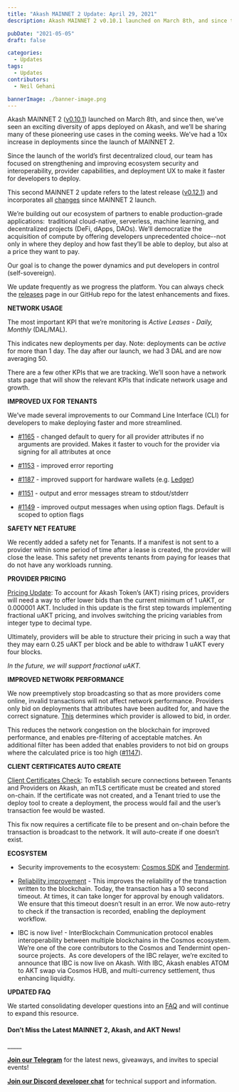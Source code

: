 ```yaml
---
title: "Akash MAINNET 2 Update: April 29, 2021"
description: Akash MAINNET 2 v0.10.1 launched on March 8th, and since then, we’ve seen an exciting diversity of apps deployed on Akash, and we’ll be sharing many of these pioneering use cases in the coming weeks. We’ve had a 10x increase in deployments since the launch of MAINNET 2.

pubDate: "2021-05-05"
draft: false

categories:
  - Updates
tags:
  - Updates
contributors:
  - Neil Gehani

bannerImage: ./banner-image.png
---
```


Akash MAINNET 2 ([v0.10.1](https://github.com/ovrclk/akash/releases/tag/v0.10.1)) launched on March 8th, and since then, we’ve seen an exciting diversity of apps deployed on Akash, and we’ll be sharing many of these pioneering use cases in the coming weeks. We’ve had a 10x increase in deployments since the launch of MAINNET 2.

Since the launch of the world’s first decentralized cloud, our team has focused on strengthening and improving ecosystem security and interoperability, provider capabilities, and deployment UX to make it faster for developers to deploy.

This second MAINNET 2 update refers to the latest release ([v0.12.1](https://github.com/ovrclk/akash/releases/tag/v0.12.1)) and incorporates all [changes](https://github.com/ovrclk/akash/compare/v0.10.1...v0.12.1) since MAINNET 2 launch.

We’re building out our ecosystem of partners to enable production-grade applications:  traditional cloud-native, serverless, machine learning, and decentralized projects (DeFi, dApps, DAOs). We’ll democratize the acquisition of compute by offering developers unprecedented choice--not only in where they deploy and how fast they’ll be able to deploy, but also at a price they want to pay.

Our goal is to change the power dynamics and put developers in control (self-sovereign).

We update frequently as we progress the platform. You can always check the [releases](https://github.com/ovrclk/akash/releases) page in our GitHub repo for the latest enhancements and fixes.

**NETWORK USAGE**

The most important KPI that we’re monitoring is _Active Leases - Daily, Monthly_ (DAL/MAL).

This indicates new deployments per day. Note: deployments can be _active_ for more than 1 day. The day after our launch, we had 3 DAL and are now averaging 50.

There are a few other KPIs that we are tracking. We’ll soon have a network stats page that will show the relevant KPIs that indicate network usage and growth.

**IMPROVED UX FOR TENANTS**

We’ve made several improvements to our Command Line Interface (CLI) for developers to make deploying faster and more streamlined.

- [#1165](https://github.com/ovrclk/akash/issues/1165) - changed default to query for all provider attributes if no arguments are provided. Makes it faster to vouch for the provider via signing for all attributes at once

- [#1153](https://github.com/ovrclk/akash/issues/1153) - improved error reporting

- [#1187](https://github.com/ovrclk/akash/issues/1187) - improved support for hardware wallets (e.g. [Ledger](https://shop.ledger.com/pages/hardware-wallets-comparison))

- [#1151](https://github.com/ovrclk/akash/issues/1151) - output and error messages stream to stdout/stderr

- [#1149](https://github.com/ovrclk/akash/issues/1149) - improved output messages when using option flags. Default is scoped to option flags

**SAFETY NET FEATURE**

We recently added a safety net for Tenants. If a manifest is not sent to a provider within some period of time after a lease is created, the provider will close the lease. This safety net prevents tenants from paying for leases that do not have any workloads running.

**PROVIDER PRICING**

[Pricing Update](https://github.com/ovrclk/akash/pull/1173): To account for Akash Token’s (AKT) rising prices, providers will need a way to offer lower bids than the current minimum of 1 uAKT, or 0.000001 AKT. Included in this update is the first step towards implementing fractional uAKT pricing, and involves switching the pricing variables from integer type to decimal type.

Ultimately, providers will be able to structure their pricing in such a way that they may earn 0.25 uAKT per block and be able to withdraw 1 uAKT every four blocks.

_In the future, we will support fractional uAKT._

**IMPROVED NETWORK PERFORMANCE**

We now preemptively stop broadcasting so that as more providers come online, invalid transactions will not affect network performance. Providers only bid on deployments that attributes have been audited for, and have the correct signature. [This](https://github.com/ovrclk/akash/pull/1162) determines which provider is allowed to bid, in order.

This reduces the network congestion on the blockchain for improved performance, and enables pre-filtering of acceptable matches. An additional filter has been added that enables providers to not bid on groups where the calculated price is too high ([#1147](https://github.com/ovrclk/akash/pull/1147)).

**CLIENT CERTIFICATES AUTO CREATE**

[Client Certificates Check](https://github.com/ovrclk/akash/pull/1169): To establish secure connections between Tenants and Providers on Akash, an mTLS certificate must be created and stored on-chain. If the certificate was not created, and a Tenant tried to use the deploy tool to create a deployment, the process would fail and the user’s transaction fee would be wasted.

This fix now requires a certificate file to be present and on-chain before the transaction is broadcast to the network. It will auto-create if one doesn’t exist.

**ECOSYSTEM**

- Security improvements to the ecosystem: [Cosmos SDK](https://github.com/ovrclk/akash/pull/1171) and [Tendermint](https://github.com/ovrclk/akash/pull/1202).

- [Reliability improvement](https://github.com/ovrclk/akash/pull/1193) _-_ This improves the reliability of the transaction written to the blockchain. Today, the transaction has a 10 second timeout. At times, it can take longer for approval by enough validators. We ensure that this timeout doesn’t result in an error. We now auto-retry to check if the transaction is recorded, enabling the deployment workflow.

- IBC is now live! - InterBlockchain Communication protocol enables interoperability between multiple blockchains in the Cosmos ecosystem. We’re one of the core contributors to the Cosmos and Tendermint open-source projects.  As core developers of the IBC relayer, we’re excited to announce that IBC is now live on Akash. With IBC, Akash enables ATOM to AKT swap via Cosmos HUB, and multi-currency settlement, thus enhancing liquidity.

**UPDATED FAQ**

We started consolidating developer questions into an [FAQ](https://docs.akash.network/documentation/faq) and will continue to expand this resource.

#### **Don’t Miss the Latest MAINNET 2, Akash, and AKT News!**

\_\_\_\_\_

[**Join our Telegram**](https://t.me/AkashNW) for the latest news, giveaways, and invites to special events!

[**Join our Discord developer chat**](https://discord.com/invite/DxftX67) for technical support and information.
